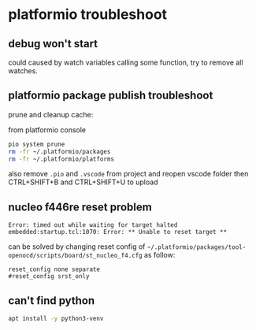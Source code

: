 # platformio troubleshoot

## debug won't start

could caused by watch variables calling some function, try to remove all watches.

## platformio package publish troubleshoot

prune and cleanup cache:

from platformio console

```sh
pio system prune
rm -fr ~/.platformio/packages
rm -fr ~/.platformio/platforms
```

also remove `.pio` and `.vscode` from project and reopen vscode folder then CTRL+SHIFT+B and CTRL+SHIFT+U to upload

## nucleo f446re reset problem

```
Error: timed out while waiting for target halted
embedded:startup.tcl:1070: Error: ** Unable to reset target **
```

can be solved by changing reset config of `~/.platformio/packages/tool-openocd/scripts/board/st_nucleo_f4.cfg` as follow:

```
reset_config none separate
#reset_config srst_only
```

## can't find python

```sh
apt install -y python3-venv
```
